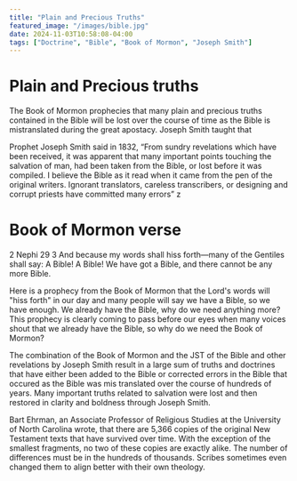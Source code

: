 ```yaml
---
title: "Plain and Precious Truths"
featured_image: "/images/bible.jpg"
date: 2024-11-03T10:58:08-04:00
tags: ["Doctrine", "Bible", "Book of Mormon", "Joseph Smith"]
---
```


# Plain and Precious truths

The Book of Mormon prophecies that many plain and precious truths contained in the Bible will be lost over the course of time as the Bible is mistranslated during the great apostacy. Joseph Smith taught that 

Prophet Joseph Smith said in 1832, “From sundry revelations which have been received, it was apparent that many important points touching the salvation of man, had been taken from the Bible, or lost before it was compiled. I believe the Bible as it read when it came from the pen of the original writers. Ignorant translators, careless transcribers, or designing and corrupt priests have committed many errors”
z
# Book of Mormon verse

2 Nephi 29
3 And because my words shall hiss forth—many of the Gentiles shall say: A Bible! A Bible! We have got a Bible, and there cannot be any more Bible.

Here is a prophecy from the Book of Mormon that the Lord's words will "hiss forth" in our day and many people will say we have a Bible, so we have enough. We already have the Bible, why do we need anything more? This prophecy is clearly coming to pass before our eyes when many voices shout that we already have the Bible, so why do we need the Book of Mormon? 

The combination of the Book of Mormon and the JST of the Bible and other revelations by Joseph Smith result in a large sum of truths and doctrines that have either been added to the Bible or corrected errors in the Bible that occured as the Bible was mis translated over the course of hundreds of years. Many important truths related to salvation were lost and then restored in clarity and boldness through Joseph Smith. 

Bart Ehrman, an Associate Professor of Religious Studies at the University of North Carolina wrote, that there are 5,366 copies of the original New Testament texts that have survived over time. With the exception of the smallest fragments, no two of these copies are exactly alike. The number of differences must be in the hundreds of thousands. Scribes sometimes even changed them to align better with their own theology.
